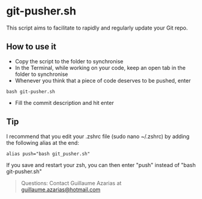 # git-pusher.sh
This script aims to facilitate to rapidly and regularly update your Git repo.

## How to use it
* Copy the script to the folder to synchronise
* In the Terminal, while working on your code, keep an open tab in the folder to synchronise
* Whenever you think that a piece of code deserves to be pushed, enter
```
bash git-pusher.sh
```
* Fill the commit description and hit enter

## Tip
I recommend that you edit your .zshrc file (sudo nano ~/.zshrc) by adding the following alias at the end:
```
alias push="bash git_pusher.sh"
```
If you save and restart your zsh, you can then enter "push" instead of "bash git-pusher.sh"

> Questions:
> Contact Guillaume Azarias at guillaume.azarias@hotmail.com
